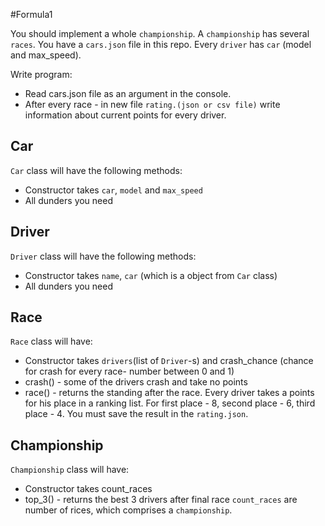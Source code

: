 #Formula1

You should implement a whole `championship`. A `championship` has several `races`. You have a `cars.json` file in this repo. Every `driver` has `car` (model and max_speed). 

Write program:
- Read cars.json file as an argument in the console.
- After every race - in new file `rating.(json or csv file)` write information about current points for every driver. 

## Car
`Car` class will have the following methods:
- Constructor takes `car`, `model` and `max_speed`
- All dunders you need 

## Driver
`Driver` class will have the following methods:
- Constructor takes `name`, `car` (which is a object from `Car` class) 
- All dunders you need 

## Race
`Race` class will have:
- Constructor takes `drivers`(list of `Driver`-s) and crash_chance (chance for crash for every race- number between 0 and 1)
- crash() - some of the drivers crash and take no points
- race() - returns the standing after the race. 
Every driver takes a points for his place in a ranking list. For first place - 8, second place - 6, third place - 4. You must save the result in the `rating.json`.

## Championship
`Championship` class will have:
- Constructor takes count_races 
- top_3() - returns the best 3 drivers after final race
`count_races` are number of rices, which comprises a `championship`.